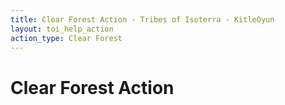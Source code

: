 ```yaml
---
title: Clear Forest Action - Tribes of Isoterra - KitleOyun
layout: toi_help_action
action_type: Clear Forest
---
```


<h1 class="h1">Clear Forest Action</h1>
